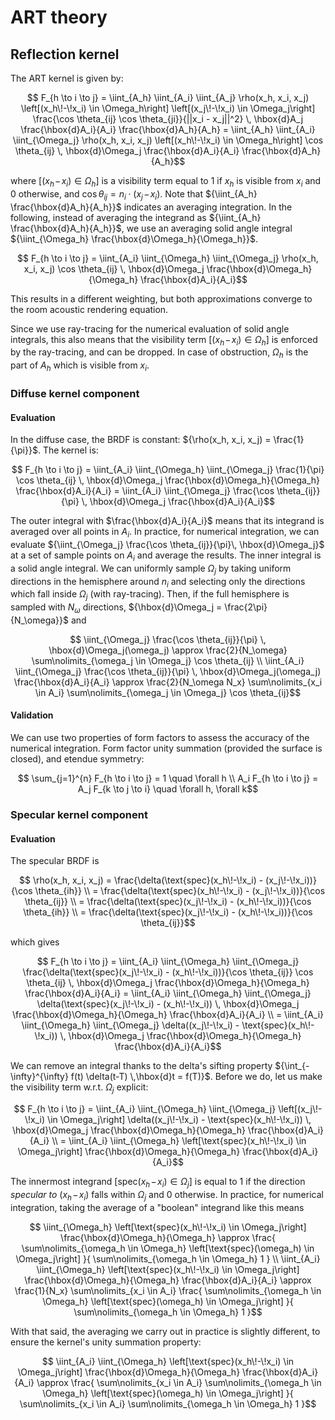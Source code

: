 # ART theory

## Reflection kernel

The ART kernel is given by:
```math
    F_{h \to i \to j}
    =
    \iint_{A_h}
    \iint_{A_i}
    \iint_{A_j}
    \rho(x_h, x_i, x_j)
    \left[(x_h\!-\!x_i) \in \Omega_h\right]
    \left[(x_j\!-\!x_i) \in \Omega_j\right]
    \frac{\cos \theta_{ij} \cos \theta_{ji}}{||x_i - x_j||^2}
    \, \hbox{d}A_j
    \frac{\hbox{d}A_i}{A_i}
    \frac{\hbox{d}A_h}{A_h}
    =
    \iint_{A_h}
    \iint_{A_i}
    \iint_{\Omega_j}
    \rho(x_h, x_i, x_j)
    \left[(x_h\!-\!x_i) \in \Omega_h\right]
    \cos \theta_{ij}
    \, \hbox{d}\Omega_j
    \frac{\hbox{d}A_i}{A_i}
    \frac{\hbox{d}A_h}{A_h}
```
where $\left[(x_h\!-\!x_i) \in \Omega_h\right]$ is a visibility term equal to 1 if $x_h$ is 
visible from $x_i$ and 0 otherwise, and $\cos \theta_{ij} = n_i \cdot (x_j\!-\!x_i)$.
Note that ${\iint_{A_h} \frac{\hbox{d}A_h}{A_h}}$ indicates an averaging integration.
In the following, instead of averaging the integrand as ${\iint_{A_h} \frac{\hbox{d}A_h}{A_h}}$, 
we use an averaging solid angle integral ${\iint_{\Omega_h} \frac{\hbox{d}\Omega_h}{\Omega_h}}$.
```math
    F_{h \to i \to j}
    =
    \iint_{A_i}
    \iint_{\Omega_h}
    \iint_{\Omega_j}
    \rho(x_h, x_i, x_j)
    \cos \theta_{ij}
    \, \hbox{d}\Omega_j
    \frac{\hbox{d}\Omega_h}{\Omega_h}
    \frac{\hbox{d}A_i}{A_i}
```
This results in a different weighting, but both approximations converge to the room acoustic rendering equation.

Since we use ray-tracing for the numerical evaluation of solid angle integrals, this also means 
that the visibility term $\left[(x_h\!-\!x_i) \in \Omega_h\right]$ is enforced by the 
ray-tracing, and can be dropped.
In case of obstruction, $\Omega_h$ is the part of $A_h$ which is visible from $x_i$.

### Diffuse kernel component

#### Evaluation

In the diffuse case, the BRDF is constant: ${\rho(x_h, x_i, x_j) = \frac{1}{\pi}}$.
The kernel is:
```math
    F_{h \to i \to j}
    =
    \iint_{A_i}
    \iint_{\Omega_h}
    \iint_{\Omega_j}
    \frac{1}{\pi}
    \cos \theta_{ij}
    \, \hbox{d}\Omega_j
    \frac{\hbox{d}\Omega_h}{\Omega_h}
    \frac{\hbox{d}A_i}{A_i}
    =
    \iint_{A_i}
    \iint_{\Omega_j}
    \frac{\cos \theta_{ij}}{\pi}
    \, \hbox{d}\Omega_j
    \frac{\hbox{d}A_i}{A_i}
```
The outer integral with $\frac{\hbox{d}A_i}{A_i}$ means that its integrand is averaged over all points in $A_i$.
In practice, for numerical integration, we can evaluate ${\iint_{\Omega_j} \frac{\cos \theta_{ij}}{\pi}\, \hbox{d}\Omega_j}$ at a set of sample points on $A_i$ and average the results.
The inner integral is a solid angle integral.
We can uniformly sample $\Omega_j$ by taking uniform directions in the hemisphere around $n_i$ and selecting only the directions which fall inside $\Omega_j$ (with ray-tracing).
Then, if the full hemisphere is sampled with $N_\omega$ directions, ${\hbox{d}\Omega_j = \frac{2\pi}{N_\omega}}$ and
```math
    \iint_{\Omega_j}
    \frac{\cos \theta_{ij}}{\pi}
    \, \hbox{d}\Omega_j(\omega_j)
    \approx
    \frac{2}{N_\omega}
    \sum\nolimits_{\omega_j \in \Omega_j}
    \cos \theta_{ij}
    \\
    \iint_{A_i}
    \iint_{\Omega_j}
    \frac{\cos \theta_{ij}}{\pi}
    \, \hbox{d}\Omega_j(\omega_j)
    \frac{\hbox{d}A_i}{A_i}
    \approx
    \frac{2}{N_\omega N_x}
    \sum\nolimits_{x_i \in A_i}
    \sum\nolimits_{\omega_j \in \Omega_j}
    \cos \theta_{ij}
```

#### Validation

We can use two properties of form factors to assess the accuracy of the numerical integration.
Form factor unity summation (provided the surface is closed), and etendue symmetry:
```math
    \sum_{j=1}^{n}
    F_{h \to i \to j}
    = 1
    \quad \forall h
    \\
    A_i F_{h \to i \to j}
    = A_j F_{k \to j \to i}
    \quad \forall h, \forall k
```

### Specular kernel component

#### Evaluation

The specular BRDF is
```math
    \rho(x_h, x_i, x_j)
    =
    \frac{\delta(\text{spec}(x_h\!-\!x_i) - (x_j\!-\!x_i))}{\cos \theta_{ih}}
    \\ =
    \frac{\delta(\text{spec}(x_h\!-\!x_i) - (x_j\!-\!x_i))}{\cos \theta_{ij}}
    \\ =
    \frac{\delta(\text{spec}(x_j\!-\!x_i) - (x_h\!-\!x_i))}{\cos \theta_{ih}}
    \\ =
    \frac{\delta(\text{spec}(x_j\!-\!x_i) - (x_h\!-\!x_i))}{\cos \theta_{ij}}
```
which gives
```math
    F_{h \to i \to j}
    =
    \iint_{A_i}
    \iint_{\Omega_h}
    \iint_{\Omega_j}
    \frac{\delta(\text{spec}(x_j\!-\!x_i) - (x_h\!-\!x_i))}{\cos \theta_{ij}}
    \cos \theta_{ij}
    \, \hbox{d}\Omega_j
    \frac{\hbox{d}\Omega_h}{\Omega_h}
    \frac{\hbox{d}A_i}{A_i}
    =
    \iint_{A_i}
    \iint_{\Omega_h}
    \iint_{\Omega_j}
    \delta(\text{spec}(x_j\!-\!x_i) - (x_h\!-\!x_i))
    \, \hbox{d}\Omega_j
    \frac{\hbox{d}\Omega_h}{\Omega_h}
    \frac{\hbox{d}A_i}{A_i}
    \\ =
    \iint_{A_i}
    \iint_{\Omega_h}
    \iint_{\Omega_j}
    \delta((x_j\!-\!x_i) - \text{spec}(x_h\!-\!x_i))
    \, \hbox{d}\Omega_j
    \frac{\hbox{d}\Omega_h}{\Omega_h}
    \frac{\hbox{d}A_i}{A_i}
```
We can remove an integral thanks to the delta's sifting property ${\int_{-\infty}^{\infty} f(t) \delta(t-T) \,\hbox{d}t = f(T)}$.
Before we do, let us make the visibility term w.r.t. $\Omega_j$ explicit:
```math
    F_{h \to i \to j}
    =
    \iint_{A_i}
    \iint_{\Omega_h}
    \iint_{\Omega_j}
    \left[(x_j\!-\!x_i) \in \Omega_j\right]
    \delta((x_j\!-\!x_i) - \text{spec}(x_h\!-\!x_i))
    \, \hbox{d}\Omega_j
    \frac{\hbox{d}\Omega_h}{\Omega_h}
    \frac{\hbox{d}A_i}{A_i}
    \\ =
    \iint_{A_i}
    \iint_{\Omega_h}
    \left[\text{spec}(x_h\!-\!x_i) \in \Omega_j\right]
    \frac{\hbox{d}\Omega_h}{\Omega_h}
    \frac{\hbox{d}A_i}{A_i}
```
The innermost integrand $\left[\text{spec}(x_h\!-\!x_i) \in \Omega_j\right]$ is equal to 1 if 
the direction *specular to* $(x_h\!-\!x_i)$ falls within $\Omega_j$ and 0 otherwise.
In practice, for numerical integration, taking the average of a "boolean" integrand like this means
```math
    \iint_{\Omega_h}
    \left[\text{spec}(x_h\!-\!x_i) \in \Omega_j\right]
    \frac{\hbox{d}\Omega_h}{\Omega_h}
    \approx
    \frac{
    \sum\nolimits_{\omega_h \in \Omega_h}
    \left[\text{spec}(\omega_h) \in \Omega_j\right]
    }{
    \sum\nolimits_{\omega_h \in \Omega_h}
    1
    }
    \\
    \iint_{A_i}
    \iint_{\Omega_h}
    \left[\text{spec}(x_h\!-\!x_i) \in \Omega_j\right]
    \frac{\hbox{d}\Omega_h}{\Omega_h}
    \frac{\hbox{d}A_i}{A_i}
    \approx
    \frac{1}{N_x}
    \sum\nolimits_{x_i \in A_i}
    \frac{
    \sum\nolimits_{\omega_h \in \Omega_h}
    \left[\text{spec}(\omega_h) \in \Omega_j\right]
    }{
    \sum\nolimits_{\omega_h \in \Omega_h}
    1
    }
```
With that said, the averaging we carry out in practice is slightly different,
to ensure the kernel's unity summation property:
```math
    \iint_{A_i}
    \iint_{\Omega_h}
    \left[\text{spec}(x_h\!-\!x_i) \in \Omega_j\right]
    \frac{\hbox{d}\Omega_h}{\Omega_h}
    \frac{\hbox{d}A_i}{A_i}
    \approx
    \frac{
    \sum\nolimits_{x_i \in A_i}
    \sum\nolimits_{\omega_h \in \Omega_h}
    \left[\text{spec}(\omega_h) \in \Omega_j\right]
    }{
    \sum\nolimits_{x_i \in A_i}
    \sum\nolimits_{\omega_h \in \Omega_h}
    1
    }
```
